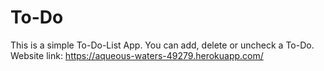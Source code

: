 # To-Do
This is a simple To-Do-List App.
You can add, delete or uncheck a To-Do.
Website link: https://aqueous-waters-49279.herokuapp.com/
